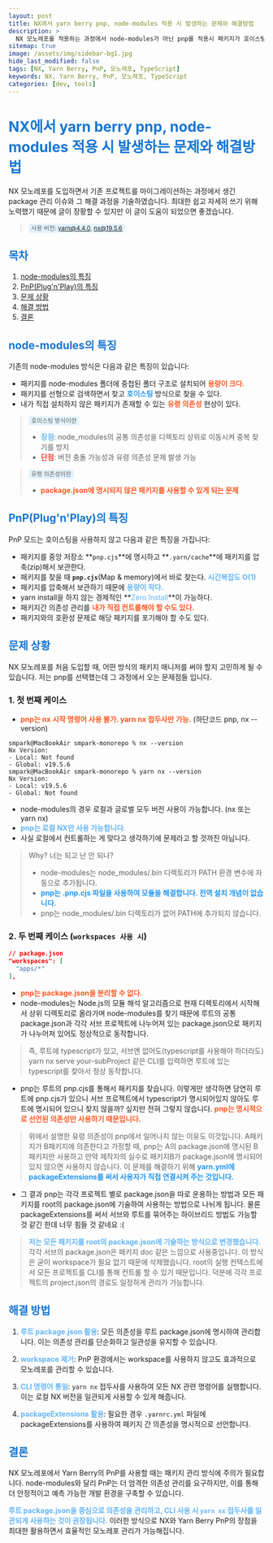 ```yaml
---
layout: post
title: NX에서 yarn berry pnp, node-modules 적용 시 발생하는 문제와 해결방법
description: >
  NX 모노레포를 적용하는 과정에서 node-modules가 아닌 pnp를 적용시 패키지가 호이스팅 되지 않아 생긴 문제를 해결하는 포스팅
sitemap: true
image: /assets/img/sidebar-bg1.jpg
hide_last_modified: false
tags: [NX, Yarn Berry, PnP, 모노레포, TypeScript]
keywords: NX, Yarn Berry, PnP, 모노레포, TypeScript
categories: [dev, tools]
---
```


# <span style="color: #1976D2;">NX에서 yarn berry pnp, node-modules 적용 시 발생하는 문제와 해결방법</span>

NX 모노레포를 도입하면서 기존 프로젝트를 마이그레이션하는 과정에서 생긴 package 관리 이슈와 그 해결 과정을 기술하였습니다. 최대한 쉽고 자세히 쓰기 위해 노력했기 때문에 글이 장황할 수 있지만 이 글이 도움이 되었으면 좋겠습니다.

> <small style="background-color: #E3F2FD; padding: 2px 5px; border-radius: 3px;">사용 버전: yarn@4.4.0, nx@19.5.6</small>

## <span style="color: #1976D2;">목차</span>

1. [node-modules의 특징](#node-modules의-특징)
2. [PnP(Plug'n'Play)의 특징](#pnpplugnplay의-특징)
3. [문제 상황](#문제-상황)
4. [해결 방법](#해결-방법)
5. [결론](#결론)

## <span style="color: #1976D2;">node-modules의 특징</span>

기존의 node-modules 방식은 다음과 같은 특징이 있습니다:

- 패키지를 node-modules 폴더에 중첩된 폴더 구조로 설치되어 **<span style="color: #FF5722;">용량이 크다.</span>**
- 패키지를 선형으로 검색하면서 찾고 **<span style="color: #2196F3;">호이스팅</span>** 방식으로 찾을 수 있다.
- 내가 직접 설치하지 않은 패키지가 존재할 수 있는 **<span style="color: #FF5722;">유령 의존성</span>** 현상이 있다.

> <small style="background-color: #E3F2FD; padding: 2px 5px; border-radius: 3px;">호이스팅 방식이란</small>
>
> - <span style="color: #64B5F6;">**장점**</span>: node_modules의 공통 의존성을 디렉토리 상위로 이동시켜 중복 찾기를 방지
> - <span style="color: #F44336;">**단점**</span>: 버전 충돌 가능성과 유령 의존성 문제 발생 가능

> <small style="background-color: #E3F2FD; padding: 2px 5px; border-radius: 3px;">유령 의존성이란</small>
>
> - **<span style="color: #FF5722;">package.json에 명시되지 않은 패키지를 사용할 수 있게 되는 문제</span>**

## <span style="color: #1976D2;">PnP(Plug'n'Play)의 특징</span>

PnP 모드는 호이스팅을 사용하지 않고 다음과 같은 특징을 가집니다:

- 패키지를 중앙 저장소 **`pnp.cjs`**에 명시하고 **`.yarn/cache`**에 패키지를 압축(zip)해서 보관한다.
- 패키지를 찾을 때 **`pnp.cjs`**(Map & memory)에서 바로 찾는다. **<span style="color: #64B5F6;">시간복잡도 O(1)</span>**
- 패키지를 압축해서 보관하기 때문에 **<span style="color: #64B5F6;">용량이 작다.</span>**
- yarn install을 하지 않는 경제적인 **<span style="color: #64B5F6;">Zero Install</span>**이 가능하다.
- 패키지간 의존성 관리를 **<span style="color: #FF5722;">내가 직접 컨트롤해야 할 수도 있다.</span>**
- 패키지와의 호환성 문제로 해당 패키지를 포기해야 할 수도 있다.

## <span style="color: #1976D2;">문제 상황</span>

NX 모노레포를 처음 도입할 때, 어떤 방식의 패키지 매니저를 써야 할지 고민하게 될 수 있습니다.
저는 pnp를 선택했는데 그 과정에서 오는 문제점들 입니다.

### 1. 첫 번째 케이스

- **<span style="color: #FF5722;">pnp는 nx 시작 명령어 사용 불가. yarn nx 접두사만 가능.</span>** (하단코드 pnp, nx --version)

```terminal
smpark@MacBookAir smpark-monorepo % nx --version
Nx Version:
- Local: Not found
- Global: v19.5.6
smpark@MacBookAir smpark-monorepo % yarn nx --version
Nx Version:
- Local: v19.5.6
- Global: Not found
```

- node-modules의 경우 로컬과 글로벌 모두 버전 사용이 가능합니다. (nx 또는 yarn nx)
- **<span style="color: #64B5F6;">pnp는 로컬 NX만 사용 가능합니다.</span>**
- 사실 로컬에서 컨트롤하는 게 맞다고 생각하기에 문제라고 할 것까진 아닙니다.

> Why? 너는 되고 난 안 되나?
> - node-modules는 node_modules/.bin 디렉토리가 PATH 환경 변수에 자동으로 추가됩니다.
> - **<span style="color: #2196F3;">pnp는 .pnp.cjs 파일을 사용하여 모듈을 해결합니다. 전역 설치 개념이 없습니다.</span>**
> - pnp는 node_modules/.bin 디렉토리가 없어 PATH에 추가되지 않습니다.

### 2. 두 번째 케이스 (`workspaces 사용 시`)

```json
// package.json
"workspaces": [
  "apps/*"
],
```

- **<span style="color: #FF5722;">pnp는 package.json을 분리할 수 없다.</span>**
- node-modules는 Node.js의 모듈 해석 알고리즘으로 현재 디렉토리에서 시작해서 상위 디렉토리로 올라가며 node-modules를 찾기 때문에 루트의 공통 package.json과 각각 서브 프로젝트에 나누어져 있는 package.json으로 패키지가 나누어져 있어도 정상적으로 동작합니다.

> 즉, 루트에 typescript가 있고, 서브엔 없어도(typescript를 사용해야 하더라도) yarn nx serve your-subProject 같은 CLI를 입력하면 루트에 있는 typescript를 찾아서 정상 동작합니다.

- pnp는 루트의 pnp.cjs를 통해서 패키지를 찾습니다. 이렇게만 생각하면 당연히 루트에 pnp.cjs가 있으니 서브 프로젝트에서 typescript가 명시되어있지 않아도 루트에 명시되어 있으니 찾지 않을까? 싶지만 전혀 그렇지 않습니다. **<span style="color: #FF5722;">pnp는 명시적으로 선언된 의존성만 사용하기 때문입니다.</span>**

> 위에서 설명한 유령 의존성이 pnp에서 일어나지 않는 이유도 이것입니다. A패키지가 B패키지에 의존한다고 가정할 때, pnp는 A의 package.json에 명시된 B패키지만 사용하고 만약 제작자의 실수로 패키지B가 package.json에 명시되어 있지 않으면 사용하지 않습니다. 이 문제를 해결하기 위해 **<span style="color: #2196F3;">yarn.yml에 packageExtensions를 써서 사용자가 직접 연결시켜 주는 것입니다.</span>**

- 그 결과 pnp는 각각 프로젝트 별로 package.json을 따로 운용하는 방법과 모든 패키지를 root의 package.json에 기술하여 사용하는 방법으로 나뉘게 됩니다. 물론 packageExtensions를 써서 서브와 루트를 묶어주는 하이브리드 방법도 가능할 것 같긴 한데 너무 힘들 것 같네요 :(

> **<span style="color: #64B5F6;">저는 모든 패키지를 root의 package.json에 기술하는 방식으로 변경했습니다.</span>** 각각 서브의 package.json은 패키지 doc 같은 느낌으로 사용중입니다. 이 방식은 굳이 workspace가 필요 없기 때문에 삭제했습니다. root의 실행 컨텍스트에서 모든 프로젝트를 CLI를 통해 컨트롤 할 수 있기 때문입니다. 덕분에 각각 프로젝트의 project.json의 경로도 일정하게 관리가 가능합니다.

## <span style="color: #1976D2;">해결 방법</span>

1. **<span style="color: #64B5F6;">루트 package.json 활용</span>**: 모든 의존성을 루트 package.json에 명시하여 관리합니다. 이는 의존성 관리를 단순화하고 일관성을 유지할 수 있습니다.

2. **<span style="color: #64B5F6;">workspace 제거</span>**: PnP 환경에서는 workspace를 사용하지 않고도 효과적으로 모노레포를 관리할 수 있습니다.

3. **<span style="color: #64B5F6;">CLI 명령어 통일</span>**: `yarn nx` 접두사를 사용하여 모든 NX 관련 명령어를 실행합니다. 이는 로컬 NX 버전을 일관되게 사용할 수 있게 해줍니다.

4. **<span style="color: #64B5F6;">packageExtensions 활용</span>**: 필요한 경우 `.yarnrc.yml` 파일에 packageExtensions를 사용하여 패키지 간 의존성을 명시적으로 선언합니다.

## <span style="color: #1976D2;">결론</span>

NX 모노레포에서 Yarn Berry의 PnP를 사용할 때는 패키지 관리 방식에 주의가 필요합니다. node-modules와 달리 PnP는 더 엄격한 의존성 관리를 요구하지만, 이를 통해 더 안정적이고 예측 가능한 개발 환경을 구축할 수 있습니다.

**<span style="color: #64B5F6;">루트 package.json을 중심으로 의존성을 관리하고, CLI 사용 시 `yarn nx` 접두사를 일관되게 사용하는 것이 권장됩니다.</span>** 이러한 방식으로 NX와 Yarn Berry PnP의 장점을 최대한 활용하면서 효율적인 모노레포 관리가 가능해집니다.